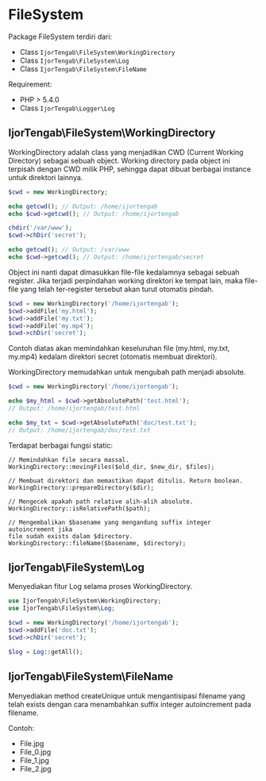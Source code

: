 # FileSystem

Package FileSystem terdiri dari:

  - Class ```IjorTengab\FileSystem\WorkingDirectory```
  - Class ```IjorTengab\FileSystem\Log```
  - Class ```IjorTengab\FileSystem\FileName```

Requirement:
  - PHP > 5.4.0
  - Class ```IjorTengab\Logger\Log```

## IjorTengab\FileSystem\WorkingDirectory

WorkingDirectory adalah class yang menjadikan CWD (Current Working Directory)
sebagai sebuah object. Working directory pada object ini terpisah dengan
CWD milik PHP, sehingga dapat dibuat berbagai instance untuk direktori lainnya.

```php
$cwd = new WorkingDirectory;

echo getcwd(); // Output: /home/ijortengab
echo $cwd->getcwd(); // Output: /home/ijortengab

chdir('/var/www');
$cwd->chDir('secret');

echo getcwd(); // Output: /var/www
echo $cwd->getcwd(); // Output: /home/ijortengab/secret
```

Object ini nanti dapat dimasukkan file-file kedalamnya sebagai sebuah register.
Jika terjadi perpindahan working direktori ke tempat lain, maka file-file yang
telah ter-register tersebut akan turut otomatis pindah.

```php
$cwd = new WorkingDirectory('/home/ijortengab');
$cwd->addFile('my.html');
$cwd->addFile('my.txt');
$cwd->addFile('my.mp4');
$cwd->chDir('secret');
```
Contoh diatas akan memindahkan keseluruhan file (my.html, my.txt, my.mp4)
kedalam direktori secret (otomatis membuat direktori).

WorkingDirectory memudahkan untuk mengubah path menjadi absolute.

```php
$cwd = new WorkingDirectory('/home/ijortengab');

echo $my_html = $cwd->getAbsolutePath('test.html');
// Output: /home/ijortengab/test.html

echo $my_txt = $cwd->getAbsolutePath('doc/test.txt');
// Output: /home/ijortengab/doc/test.txt
```

Terdapat berbagai fungsi static:

```
// Memindahkan file secara massal.
WorkingDirectory::movingFiles($old_dir, $new_dir, $files);

// Membuat direktori dan memastikan dapat ditulis. Return boolean.
WorkingDirectory::prepareDirectory($dir);

// Mengecek apakah path relative alih-alih absolute.
WorkingDirectory::isRelativePath($path);

// Mengembalikan $basename yang mengandung suffix integer autoincrement jika
file sudah exists dalam $directory.
WorkingDirectory::fileName($basename, $directory);
```

## IjorTengab\FileSystem\Log

Menyediakan fitur Log selama proses WorkingDirectory.

```php
use IjorTengab\FileSystem\WorkingDirectory;
use IjorTengab\FileSystem\Log;

$cwd = new WorkingDirectory('/home/ijortengab');
$cwd->addFile('doc.txt');
$cwd->chDir('secret');

$log = Log::getAll();
```

## IjorTengab\FileSystem\FileName

Menyediakan method createUnique untuk mengantisipasi filename yang telah exists
dengan cara menambahkan suffix integer autoincrement pada filename.

Contoh:
 - File.jpg
 - File_0.jpg
 - File_1.jpg
 - File_2.jpg
